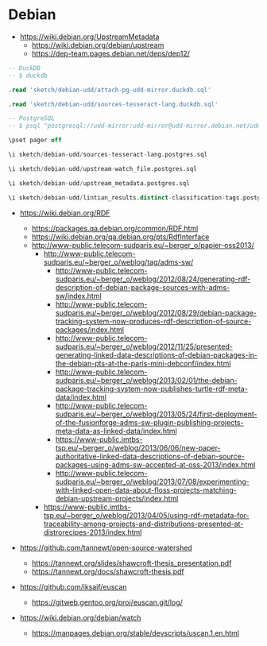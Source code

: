 # Debian

* <https://wiki.debian.org/UpstreamMetadata>
  + <https://wiki.debian.org/debian/upstream>
  + <https://dep-team.pages.debian.net/deps/dep12/>

```sql
-- DuckDB
-- $ duckdb

.read 'sketch/debian-udd/attach-pg-udd-mirror.duckdb.sql'

.read 'sketch/debian-udd/sources-tesseract-lang.duckdb.sql'

```

```sql
-- PostgreSQL
-- $ psql "postgresql://udd-mirror:udd-mirror@udd-mirror.debian.net/udd"

\pset pager off

\i sketch/debian-udd/sources-tesseract-lang.postgres.sql

\i sketch/debian-udd/upstream-watch_file.postgres.sql

\i sketch/debian-udd/upstream_metadata.postgres.sql

\i sketch/debian-udd/lintian_results.distinct-classification-tags.postgres.sql

```

* <https://wiki.debian.org/RDF>
  + <https://packages.qa.debian.org/common/RDF.html>
  + <https://wiki.debian.org/qa.debian.org/pts/RdfInterface>
  + <http://www-public.telecom-sudparis.eu/~berger_o/papier-oss2013/>
    + <http://www-public.telecom-sudparis.eu/~berger_o/weblog/tag/adms-sw/>
      + <http://www-public.telecom-sudparis.eu/~berger_o/weblog/2012/08/24/generating-rdf-description-of-debian-package-sources-with-adms-sw/index.html>
      + <http://www-public.telecom-sudparis.eu/~berger_o/weblog/2012/08/29/debian-package-tracking-system-now-produces-rdf-description-of-source-packages/index.html>
      + <http://www-public.telecom-sudparis.eu/~berger_o/weblog/2012/11/25/presented-generating-linked-data-descriptions-of-debian-packages-in-the-debian-pts-at-the-paris-mini-debconf/index.html>
      + <http://www-public.telecom-sudparis.eu/~berger_o/weblog/2013/02/01/the-debian-package-tracking-system-now-publishes-turtle-rdf-meta-data/index.html>
      + <http://www-public.telecom-sudparis.eu/~berger_o/weblog/2013/05/24/first-deployment-of-the-fusionforge-adms-sw-plugin-publishing-projects-meta-data-as-linked-data/index.html>
      + <https://www-public.imtbs-tsp.eu/~berger_o/weblog/2013/06/06/new-paper-authoritative-linked-data-descriptions-of-debian-source-packages-using-adms-sw-accepted-at-oss-2013/index.html>
      + <http://www-public.telecom-sudparis.eu/~berger_o/weblog/2013/07/08/experimenting-with-linked-open-data-about-floss-projects-matching-debian-upstream-projects/index.html>
    + <https://www-public.imtbs-tsp.eu/~berger_o/weblog/2013/04/05/using-rdf-metadata-for-traceability-among-projects-and-distributions-presented-at-distrorecipes-2013/index.html>



* <https://github.com/tannewt/open-source-watershed>
    * <https://tannewt.org/slides/shawcroft-thesis_presentation.pdf>
    * <https://tannewt.org/docs/shawcroft-thesis.pdf>
* <https://github.com/iksaif/euscan>
    * <https://gitweb.gentoo.org/proj/euscan.git/log/>
* <https://wiki.debian.org/debian/watch>
  + <https://manpages.debian.org/stable/devscripts/uscan.1.en.html>
